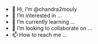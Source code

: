 - 👋 Hi, I’m @chandra2mouly
- 👀 I’m interested in ...
- 🌱 I’m currently learning ...
- 💞️ I’m looking to collaborate on ...
- 📫 How to reach me ...

<!---
chandra2mouly/chandra2mouly is a ✨ special ✨ repository because its `README.md` (this file) appears on your GitHub profile.
You can click the Preview link to take a look at your changes.
--->
